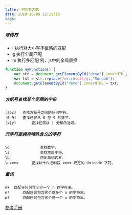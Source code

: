 ```yaml
---
title: 正则表达式
date: 2018-10-08 15:31:16
tags:
---
```

##### 修饰符
* i		执行对大小写不敏感的匹配
* g	执行全局匹配
* m	执行多匹配
例，js中的全局替换
```js
function myFunction() {
    var str = document.getElementById("demo").innerHTML; 
    var txt = str.replace(/microsoft/gi,"Runoob");
    document.getElementById("demo").innerHTML = txt;
}
```

##### 方括号查找某个范围的字符
```
[abc]	查找方括号之间的任何字符。
[0-9]	查找任何从 0 至 9 的数字。
(x|y)		查找任何以 | 分隔的选项。
```

##### 元字符是拥有特殊含义的字符
```
\d				查找数字。
\s				查找空白字符。
\b				匹配单词边界。
\uxxxx		查找以十六进制数 xxxx 规定的 Unicode 字符。
```

##### 量词
```
n+	匹配任何包含至少一个 n 的字符串。
n*		匹配任何包含零个或多个 n 的字符串。
n?		匹配任何包含零个或一个 n 的字符串。
```

[参考手册](http://www.runoob.com/jsref/jsref-obj-regexp.html)